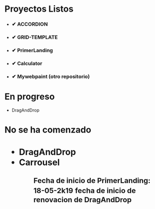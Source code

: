 <h1>Proyectos Listos</h1>
<ul>
<li><h3>✔ ACCORDION </h3></li>
<li><h3>✔ GRID-TEMPLATE </h3></li>
<li><h3>✔ PrimerLanding</h3></li>
<li><h3>✔ Calculator</h3></li>
<li><h3>✔ Mywebpaint (otro repositorio)</h3></li>
</ul>

<h1>En progreso</h1>
<ul>
<li>DragAndDrop</li>
</ul>

<h1>No se ha comenzado<h1>
<ul>
<li>DragAndDrop</li>
<li>Carrousel</li>
<ul>

<small>Fecha de inicio de PrimerLanding: 18-05-2k19</small>
<small>fecha de inicio de renovacion de DragAndDrop</small>